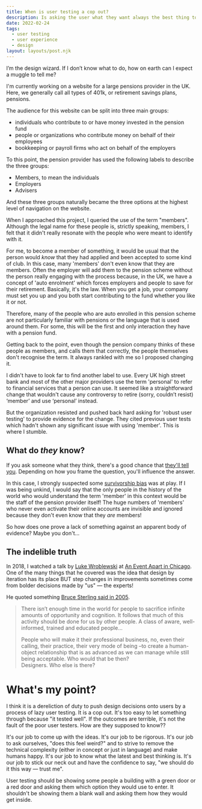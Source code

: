 ```yaml
---
title: When is user testing a cop out?
description: Is asking the user what they want always the best thing to do?
date: 2022-02-24
tags:
  - user testing
  - user experience
  - design
layout: layouts/post.njk
---
```


I’m the design wizard. If I don’t know what to do, how on earth can I expect a muggle to tell me?

I'm currently working on a website for a large pensions provider in the UK. Here, we generally call all types of 401k, or retirement savings plans, pensions.

The audience for this website can be split into three main groups:
- individuals who contribute to or have money invested in the pension fund
- people or organizations who contribute money on behalf of their employees
- bookkeeping or payroll firms who act on behalf of the employers

To this point, the pension provider has used the following labels to describe the three groups:
- Members, to mean the individuals
- Employers
- Advisers

And these three groups naturally became the three options at the highest level of navigation on the website.

When I approached this project, I queried the use of the term "members". Although the legal name for these people is, strictly speaking, members, I felt that it didn't really resonate with the people who were meant to identify with it.

For me, to become a member of something, it would be usual that the person would _know_ that they had applied and been accepted to some kind of club. In this case, many 'members' don't even know that they are members. Often the employer will add them to the pension scheme without the person really engaging with the process because, in the UK, we have a concept of 'auto enrolment' which forces employers and people to save for their retirement. Basically, it's the law. When you get a job, your company must set you up and you both start contributing to the fund whether you like it or not.

Therefore, many of the people who are auto enrolled in this pension scheme are not particularly familiar with pensions or the language that is used around them. For some, this will be the first and only interaction they have with a pension fund.

Getting back to the point, even though the pension company thinks of these people as members, and calls them that correctly, the people themselves don't recognise the term. It always rankled with me so I proposed changing it.

I didn't have to look far to find another label to use. Every UK high street bank and most of the other major providers use the term 'personal' to refer to financial services that a person can use. It seemed like a straightforward change that wouldn't cause any controversy to retire (sorry, couldn’t resist) ‘member’ and use ‘personal’ instead.

But the organization resisted and pushed back hard asking for 'robust user testing' to provide evidence for the change. They cited previous user tests which hadn't shown any significant issue with using 'member'. This is where I stumble.

## What do _they_ know?

If you ask someone what they think, there's a good chance that [they'll tell you](https://www.newyorker.com/tech/annals-of-technology/why-we-need-answers). Depending on how you frame the question, you'll influence the answer.

In this case, I strongly suspected some [survivorship bias](https://en.wikipedia.org/wiki/Survivorship_bias) was at play. If I was being unkind, I would say that the only people in the history of the world who would understand the term 'member' in this context would be the staff of the pension provider itself! The huge numbers of 'members' who never even activate their online accounts are invisible and ignored because they don't even know that they _are_ members!

So how does one prove a lack of something against an apparent body of evidence? Maybe you don't...


## The indelible truth

In 2018, I watched a talk by [Luke Wroblewski](https://www.lukew.com/) at [An Event Apart in Chicago](https://aneventapart.com/event/chicago-2018). One of the many things that he covered was the idea that design by iteration has its place BUT step changes in improvements sometimes come from bolder decisions made by "us" — the experts!

He quoted something [Bruce Sterling said in 2005](https://mitpress.mit.edu/books/shaping-things).

> There isn’t enough time in the world for people to sacrifice infinite amounts of opportunity and cognition. It follows that much of this activity should be done for us by other people. A class of aware, well-informed, trained and educated people…
>  
> People who will make it their professional business, no, even their calling, their practice, their very mode of being –to create a human-object relationship that is as advanced as we can manage while still being acceptable. Who would that be then?  
> Designers. Who else is there?



# What's my point?

I think it is a dereliction of duty to push design decisions onto users by a process of lazy user testing. It is a cop out. It's too easy to let something through because "it tested well". If the outcomes are terrible, it's not the fault of the poor user testers. How are they supposed to know?? 

It's our job to come up with the ideas. It's our job to be rigorous. It's our job to ask ourselves, "does this feel weird?" and to strive to remove the technical complexity (either in concept or just in language) and make humans happy. It's our job to know what the latest and best thinking is. It's our job to stick our neck out and have the confidence to say, "we should do it this way — trust me".

User testing should be showing some people a building with a green door or a red door and asking them which option they would use to enter. It shouldn't be showing them a blank wall and asking them how they would get inside.
